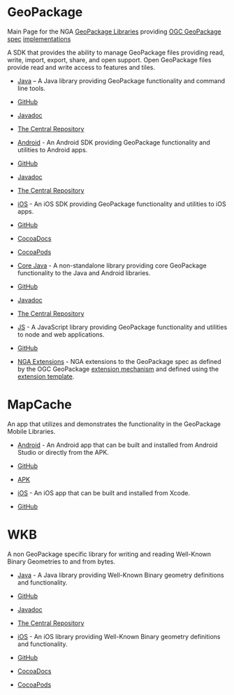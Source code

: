 # GeoPackage
Main Page for the NGA [GeoPackage Libraries](http://ngageoint.github.io/GeoPackage/) providing [OGC GeoPackage](http://www.geopackage.org/) [spec](http://www.geopackage.org/spec) [implementations](http://www.geopackage.org/#implementations_nga)

A SDK that provides the ability to manage GeoPackage files providing read, write, import, export, share, and open support. Open GeoPackage files provide read and write access to features and tiles. 

- [Java](http://ngageoint.github.io/geopackage-java/) – A Java library providing GeoPackage functionality and command line tools.
 - [GitHub](https://github.com/ngageoint/geopackage-java)
 - [Javadoc](http://ngageoint.github.io/geopackage-java/docs/api/)
 - [The Central Repository](http://search.maven.org/#artifactdetails|mil.nga.geopackage|geopackage|1.1.8|jar)
 
- [Android](http://ngageoint.github.io/geopackage-android/) - An Android SDK providing GeoPackage functionality and utilities to Android apps.
 - [GitHub](https://github.com/ngageoint/geopackage-android)
 - [Javadoc](http://ngageoint.github.io/geopackage-android/docs/api/)
 - [The Central Repository](http://search.maven.org/#artifactdetails|mil.nga.geopackage|geopackage-android|1.2.8|aar)

- [iOS](http://ngageoint.github.io/geopackage-ios/) - An iOS SDK providing GeoPackage functionality and utilities to iOS apps.
 - [GitHub](https://github.com/ngageoint/geopackage-ios)
 - [CocoaDocs](http://cocoadocs.org/docsets/geopackage-ios)
 - [CocoaPods](https://cocoapods.org/pods/geopackage-ios)

- [Core Java](http://ngageoint.github.io/geopackage-core-java/) - A non-standalone library providing core GeoPackage functionality to the Java and Android libraries. 
 - [GitHub](https://github.com/ngageoint/geopackage-core-java)
 - [Javadoc](http://ngageoint.github.io/geopackage-core-java/docs/api/)
 - [The Central Repository](http://search.maven.org/#artifactdetails|mil.nga.geopackage|geopackage-core|1.1.7|jar)

- [JS](http://ngageoint.github.io/geopackage-js/) - A JavaScript library providing GeoPackage functionality and utilities to node and web applications.
 - [GitHub](https://github.com/ngageoint/geopackage-js)

- [NGA Extensions](http://ngageoint.github.io/GeoPackage/docs/extensions/) - NGA extensions to the GeoPackage spec as defined by the OGC GeoPackage [extension mechanism](http://www.geopackage.org/spec/#_extension_mechanism) and defined using the [extension template](http://www.geopackage.org/spec/#extension_template).

# MapCache

An app that utilizes and demonstrates the functionality in the GeoPackage Mobile Libraries. 

- [Android](http://ngageoint.github.io/geopackage-mapcache-android) - An Android app that can be built and installed from Android Studio or directly from the APK.
 - [GitHub](https://github.com/ngageoint/geopackage-mapcache-android)
 - [APK](https://github.com/ngageoint/geopackage-mapcache-android/releases/download/1.10/mapcache-1.10.apk)

- [iOS](http://ngageoint.github.io/geopackage-mapcache-ios) - An iOS app that can be built and installed from Xcode.
 - [GitHub](https://github.com/ngageoint/geopackage-mapcache-ios)

# WKB

A non GeoPackage specific library for writing and reading Well-Known Binary Geometries to and from bytes. 

- [Java](http://ngageoint.github.io/geopackage-wkb-java/) - A Java library providing Well-Known Binary geometry definitions and functionality.
 - [GitHub](https://github.com/ngageoint/geopackage-wkb-java)
 - [Javadoc](http://ngageoint.github.io/geopackage-wkb-java/docs/api/)
 - [The Central Repository](http://search.maven.org/#artifactdetails|mil.nga|wkb|1.0.2|jar)

- [iOS](http://ngageoint.github.io/geopackage-wkb-ios/) - An iOS library providing Well-Known Binary geometry definitions and functionality. 
 - [GitHub](https://github.com/ngageoint/geopackage-wkb-ios)
 - [CocoaDocs](http://cocoadocs.org/docsets/wkb-ios)
 - [CocoaPods](https://cocoapods.org/pods/wkb-ios)
